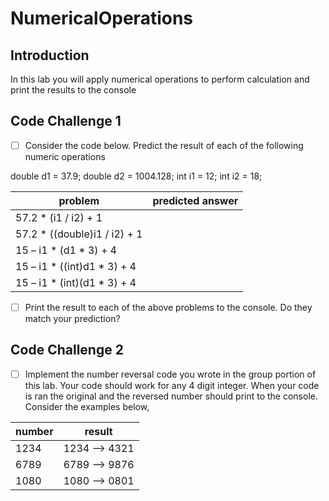 # NumericalOperations

## Introduction
In this lab you will apply numerical operations to perform calculation and print the results to the console

## Code Challenge 1

- [ ] Consider the code below.  Predict the result of each of the following numeric operations

double d1 = 37.9;
double d2 = 1004.128;
int i1 = 12;
int i2 = 18;

|  problem | predicted answer  |
|---|---|
| 57.2 * (i1 / i2) + 1  |   |
| 57.2 * ((double)i1 / i2) + 1  |   |
| 15 – i1 * (d1 * 3) + 4  |  |
| 15 – i1 * ((int)d1 * 3) + 4  |  |
| 15 – i1 * (int)(d1 * 3) + 4  |  |

- [ ] Print the result to each of the above problems to the console.  Do they match your prediction?

## Code Challenge 2

- [ ] Implement the number reversal code you wrote in the group portion of this lab.  Your code should work for any 4 digit integer.  When your code is ran the original and the reversed number should print to the console.  Consider the examples below, 

|  number | result  |
|---|---|
| 1234  | 1234 --> 4321  |
| 6789  | 6789 --> 9876  |
| 1080  | 1080 --> 0801  |





